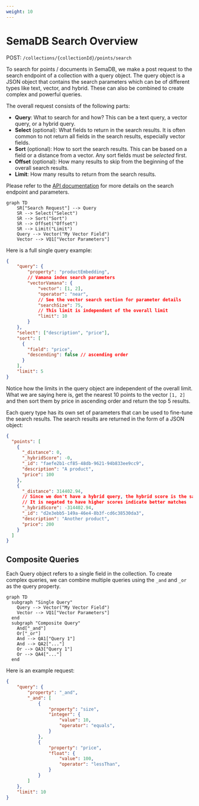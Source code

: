 ```yaml
---
weight: 10
---
```


# SemaDB Search Overview

POST: `/collections/{collectionId}/points/search`

To search for points / documents in SemaDB, we make a post request to the search endpoint of a collection with a query object. The query object is a JSON object that contains the search parameters which can be of different types like text, vector, and hybrid. These can also be combined to create complex and powerful queries.

The overall request consists of the following parts:

- **Query**: What to search for and how? This can be a text query, a vector query, or a hybrid query.
- **Select** (optional): What fields to return in the search results. It is often common to not return all fields in the search results, especially vector fields.
- **Sort** (optional): How to sort the search results. This can be based on a field or a distance from a vector. Any sort fields must be *selected* first.
- **Offset** (optional): How many results to skip from the beginning of the overall search results.
- **Limit**: How many results to return from the search results.

Please refer to the [API documentation](/api-reference.html) for more details on the search endpoint and parameters.

```mermaid
graph TD
    SR["Search Request"] --> Query
    SR --> Select("Select")
    SR --> Sort("Sort")
    SR --> Offset("Offset")
    SR --> Limit("Limit")
    Query --> Vector("My Vector Field")
    Vector --> VQ1["Vector Parameters"]
```

Here is a full single query example:

```json
{
    "query": {
        "property": "productEmbedding",
        // Vamana index search parameters
        "vectorVamana": {
            "vector": [1, 2],
            "operator": "near",
            // See the vector search section for parameter details
            "searchSize": 75,
            // This limit is independent of the overall limit
            "limit": 10 
        }
    },
    "select": ["description", "price"],
    "sort": [
      {
        "field": "price",
        "descending": false // ascending order
      }
    ],
    "limit": 5
}
```

Notice how the limits in the query object are independent of the overall limit. What we are saying here is, get the nearest 10 points to the vector `[1, 2]` and then sort them by price in ascending order and return the top 5 results.

Each query type has its own set of parameters that can be used to fine-tune the search results. The search results are returned in the form of a JSON object:

```json
{
  "points": [
    {
      "_distance": 0,
      "_hybridScore": -0,
      "_id": "faefe2b1-cf85-48db-9621-94b833ee9cc9",
      "description": "A product",
      "price": 100
    },
    {
      "_distance": 314402.94,
      // Since we don't have a hybrid query, the hybrid score is the same as the distance
      // It is negated to have higher scores indicate better matches
      "_hybridScore": -314402.94,
      "_id": "d2e3ebb5-149a-46e4-8b3f-cd6c38530da3",
      "description": "Another product",
      "price": 200
    }
  ]
}
```

## Composite Queries

Each Query object refers to a single field in the collection. To create complex queries, we can combine multiple queries using the `_and` and `_or` as the query property.

```mermaid
graph TD
  subgraph "Single Query"
    Query --> Vector("My Vector Field")
    Vector --> VQ1["Vector Parameters"]
  end
  subgraph "Composite Query"
    And["_and"]
    Or["_or"]
    And --> QA1["Query 1"]
    And --> QA2["..."]
    Or --> QA3["Query 1"]
    Or --> QA4["..."]
  end
```

Here is an example request:

```json
{
    "query": {
        "property": "_and",
        "_and": [
            {
                "property": "size",
                "integer": {
                    "value": 10,
                    "operator": "equals",
                }
            },
            {
                "property": "price",
                "float": {
                    "value": 100,
                    "operator": "lessThan",
                }
            }
        ]
    },
    "limit": 10
}
```